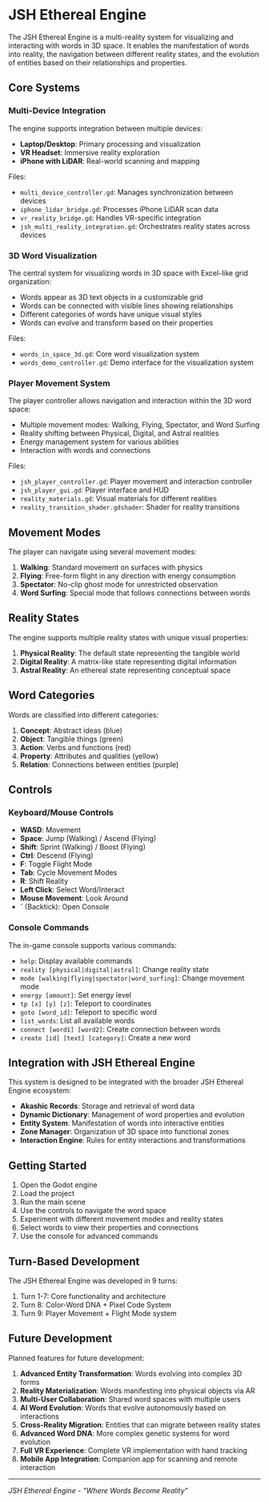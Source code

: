 # JSH Ethereal Engine

The JSH Ethereal Engine is a multi-reality system for visualizing and interacting with words in 3D space. It enables the manifestation of words into reality, the navigation between different reality states, and the evolution of entities based on their relationships and properties.

## Core Systems

### Multi-Device Integration

The engine supports integration between multiple devices:

- **Laptop/Desktop**: Primary processing and visualization
- **VR Headset**: Immersive reality exploration
- **iPhone with LiDAR**: Real-world scanning and mapping

Files:
- `multi_device_controller.gd`: Manages synchronization between devices
- `iphone_lidar_bridge.gd`: Processes iPhone LiDAR scan data
- `vr_reality_bridge.gd`: Handles VR-specific integration
- `jsh_multi_reality_integration.gd`: Orchestrates reality states across devices

### 3D Word Visualization

The central system for visualizing words in 3D space with Excel-like grid organization:

- Words appear as 3D text objects in a customizable grid
- Words can be connected with visible lines showing relationships
- Different categories of words have unique visual styles
- Words can evolve and transform based on their properties

Files:
- `words_in_space_3d.gd`: Core word visualization system
- `words_demo_controller.gd`: Demo interface for the visualization system

### Player Movement System

The player controller allows navigation and interaction within the 3D word space:

- Multiple movement modes: Walking, Flying, Spectator, and Word Surfing
- Reality shifting between Physical, Digital, and Astral realities
- Energy management system for various abilities
- Interaction with words and connections

Files:
- `jsh_player_controller.gd`: Player movement and interaction controller
- `jsh_player_gui.gd`: Player interface and HUD
- `reality_materials.gd`: Visual materials for different realities
- `reality_transition_shader.gdshader`: Shader for reality transitions

## Movement Modes

The player can navigate using several movement modes:

1. **Walking**: Standard movement on surfaces with physics
2. **Flying**: Free-form flight in any direction with energy consumption
3. **Spectator**: No-clip ghost mode for unrestricted observation
4. **Word Surfing**: Special mode that follows connections between words

## Reality States

The engine supports multiple reality states with unique visual properties:

1. **Physical Reality**: The default state representing the tangible world
2. **Digital Reality**: A matrix-like state representing digital information
3. **Astral Reality**: An ethereal state representing conceptual space

## Word Categories

Words are classified into different categories:

1. **Concept**: Abstract ideas (blue)
2. **Object**: Tangible things (green)
3. **Action**: Verbs and functions (red)
4. **Property**: Attributes and qualities (yellow)
5. **Relation**: Connections between entities (purple)

## Controls

### Keyboard/Mouse Controls

- **WASD**: Movement
- **Space**: Jump (Walking) / Ascend (Flying)
- **Shift**: Sprint (Walking) / Boost (Flying)
- **Ctrl**: Descend (Flying)
- **F**: Toggle Flight Mode
- **Tab**: Cycle Movement Modes
- **R**: Shift Reality
- **Left Click**: Select Word/Interact
- **Mouse Movement**: Look Around
- **\`** (Backtick): Open Console

### Console Commands

The in-game console supports various commands:

- `help`: Display available commands
- `reality [physical|digital|astral]`: Change reality state
- `mode [walking|flying|spectator|word_surfing]`: Change movement mode
- `energy [amount]`: Set energy level
- `tp [x] [y] [z]`: Teleport to coordinates
- `goto [word_id]`: Teleport to specific word
- `list_words`: List all available words
- `connect [word1] [word2]`: Create connection between words
- `create [id] [text] [category]`: Create a new word

## Integration with JSH Ethereal Engine

This system is designed to be integrated with the broader JSH Ethereal Engine ecosystem:

- **Akashic Records**: Storage and retrieval of word data
- **Dynamic Dictionary**: Management of word properties and evolution
- **Entity System**: Manifestation of words into interactive entities
- **Zone Manager**: Organization of 3D space into functional zones
- **Interaction Engine**: Rules for entity interactions and transformations

## Getting Started

1. Open the Godot engine
2. Load the project
3. Run the main scene
4. Use the controls to navigate the word space
5. Experiment with different movement modes and reality states
6. Select words to view their properties and connections
7. Use the console for advanced commands

## Turn-Based Development

The JSH Ethereal Engine was developed in 9 turns:

1. Turn 1-7: Core functionality and architecture
2. Turn 8: Color-Word DNA + Pixel Code System
3. Turn 9: Player Movement + Flight Mode system

## Future Development

Planned features for future development:

1. **Advanced Entity Transformation**: Words evolving into complex 3D forms
2. **Reality Materialization**: Words manifesting into physical objects via AR
3. **Multi-User Collaboration**: Shared word spaces with multiple users
4. **AI Word Evolution**: Words that evolve autonomously based on interactions
5. **Cross-Reality Migration**: Entities that can migrate between reality states
6. **Advanced Word DNA**: More complex genetic systems for word evolution
7. **Full VR Experience**: Complete VR implementation with hand tracking
8. **Mobile App Integration**: Companion app for scanning and remote interaction

---

*JSH Ethereal Engine - "Where Words Become Reality"*